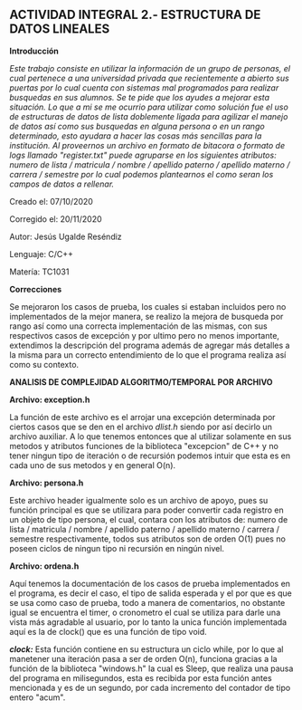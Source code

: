 ## **ACTIVIDAD INTEGRAL 2.- ESTRUCTURA DE DATOS LINEALES**

**Introducción**

*Este trabajo consiste en utilizar la información de un grupo de personas, el cual pertenece a una universidad privada que recientemente a abierto sus puertas por lo cual cuenta con sistemas mal programados para realizar busquedas en sus alumnos. Se te pide que los ayudes a mejorar esta situación.
Lo que a mi se me ocurrio para utilizar como solución fue el uso de estructuras de datos de lista doblemente ligada para agilizar el manejo de datos así como sus busquedas en alguna persona o en un rango determinado, esto ayudara a hacer las cosas más sencillas para la institución.
Al proveernos un archivo en formato de bitacora o formato de logs llamado "register.txt" puede agruparse en los siguientes atributos: numero de lista / matricula / nombre / apellido paterno / apellido materno / carrera / semestre por lo cual podemos plantearnos el como seran los campos de datos a rellenar.*

Creado el: 07/10/2020

Corregido el: 20/11/2020

Autor: Jesús Ugalde Reséndiz

Lenguaje: C/C++

Matería: TC1031

**Correcciones**

Se mejoraron los casos de prueba, los cuales si estaban incluidos pero no implementados de la mejor manera, se realizo la mejora de busqueda por rango así como una correcta implementación de las mismas, con sus respectivos casos de excepción y por ultimo pero no menos importante, extendimos la descripción del programa además de agregar más detalles a la misma para un correcto entendimiento de lo que el programa realiza así como su contexto.


**ANALISIS DE COMPLEJIDAD ALGORITMO/TEMPORAL POR ARCHIVO**

**Archivo: exception.h**

La función de este archivo es el arrojar una excepción determinada por ciertos casos que se den en el archivo *dlist.h* siendo por así decirlo un archivo auxiliar. A lo que tenemos entonces que al utilizar solamente en sus metodos y atributos funciones de la biblioteca "excepcion" de C++ y no tener ningun tipo de iteración o de recursión podemos intuir que esta es en cada uno de sus metodos y en general O(n).

**Archivo: persona.h**

Este archivo header igualmente solo es un archivo de apoyo, pues su función principal es que se utilizara para poder convertir cada registro en un objeto de tipo persona, el cual, contara con los atributos de: numero de lista / matricula / nombre / apellido paterno / apellido materno / carrera / semestre respectivamente, todos sus atributos son de orden O(1) pues no poseen ciclos de ningun tipo ni recursión en ningún nivel.

**Archivo: ordena.h**

Aquí tenemos la documentación de los casos de prueba implementados en el programa, es decir el caso, el tipo de salida esperada y el por que es que se usa como caso de prueba, todo a manera de comentarios, no obstante igual se encuentra el timer, o cronometro el cual se utiliza para darle una vista más agradable al usuario, por lo tanto la unica función implementada aquí es la de clock() que es una función de tipo void.

***clock:*** Esta función contiene en su estructura un ciclo while, por lo que al manetener una iteración pasa a ser de orden O(n), funciona gracias a la función de la biblioteca "windows.h" la cual es Sleep, que realiza una pausa del programa en milisegundos, esta es recibida por esta función antes mencionada y es de un segundo, por cada incremento del contador de tipo entero "acum".
